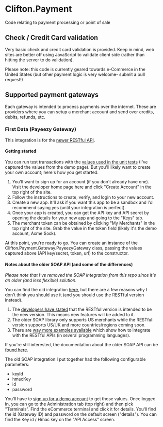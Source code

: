 # Clifton.Payment
Code relating to payment processing or point of sale

## Check / Credit Card validation
Very basic check and credit card validation is provided. Keep in mind, web sites are better off using JavaScript to validate client side (rather than hitting the server to do validation).

Please note: this code is currently geared towards e-Commerce in the United States (but other payment logic is very welcome- submit a pull request!)

## Supported payment gateways

Each gateway is intended to process payments over the internet. These are providers where you can setup a merchant account and send over credits, debits, refunds, etc.

### First Data (Payeezy Gateway)
This integration is for the [newer RESTful API](https://developer.payeezy.com/docs-sandbox).

#### Getting started

You can run test transactions with the [values used in the unit tests](https://github.com/clifton-io/Clifton.Payment/blob/02c1b4c18ea90cffb03d37e4df4dacdb6c55e62e/Clifton.Payment.Tests/Gateway/PayeezyGatewayTests.cs#L17) (I've captured the values from the demo page). But you'll likely want to create your own account; here's how you get started:

1. You'll want to sign up for an account (if you don't already have one). Visit the developer home page [here](https://developer.payeezy.com/) and click "Create Account" in the top right of the site.
2. Follow the instructions to create, verify, and login to your new account.
3. Create a new app. It'll ask if you want this app to be a sandbox and I'd recommend saying yes (until your integration is perfect).
4. Once your app is created, you can get the API key and API secret by opening the details for your new app and going to the "Keys" tab.
5. The merchant token can be obtained by clicking "My Merchants" in the top right of the site. Grab the value in the token field (likely it's the demo account, Acme Sock).

At this point, you're ready to go. You can create an instance of the Clifton.Payment.Gateway.PayeezyGateway class, passing the values captured above (API key/secret, token, url) to the constructor.

#### Notes about the older SOAP API (and some of the differences)
*Please note that I've removed the SOAP integration from this repo since it's an older (and less flexible) solution.*

You can find the old integration [here](https://github.com/clifton-io/Clifton.Payment/blob/6ef2733171e9ce54281de5f5e9c4e32a003a6ef2/Clifton.Payment/Gateway/PayeezyGateway.cs), but there are a few reasons why I don't think you should use it (and you should use the RESTful version instead).

1. The [developers have stated](https://developer.payeezy.com/content/preferred-integration-first-data) that the RESTful version is intended to be the new version. This means new features will be added to it.
2. The older SOAP library only supports US merchants while the RESTful version supports US/UK and more countries/regions coming soon.
3. There are [way more examples available](https://github.com/payeezy/payeezy_direct_API) which show how to integrate with the RESTful APIs (in several programming languages).

If you're still interested, the documentation about the older SOAP API can be [found here](https://support.payeezy.com/hc/en-us/articles/204029989-First-Data-Payeezy-Gateway-Web-Service-API-Reference-Guide-).

The old SOAP integration I put together had the following configurable parameters:
* keyId
* hmacKey
* id
* password

You'll have to [sign up for a demo account](https://support.payeezy.com/hc/en-us/articles/203730579-Global-Gateway-e4-Demo-Accounts) to get those values.
Once logged in, you can go to the Administration tab (top right) and then pick "Terminals". Find the eCommerce terminal and click it for details. You'll find the id (Gateway ID) and password on the
default screen ("details"). You can find the Key id / Hmac key on the "API Access" screen.